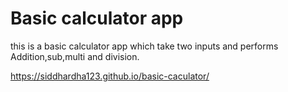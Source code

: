 # Basic calculator app
this is a basic calculator app which take two inputs and performs  Addition,sub,multi and division.

https://siddhardha123.github.io/basic-caculator/
